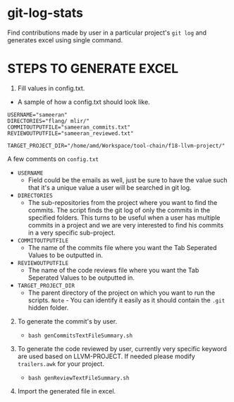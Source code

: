 # git-log-stats
Find contributions made by user in a particular project's `git log` and generates excel using single command.

# STEPS TO GENERATE EXCEL
1. Fill values in config.txt.

  - A sample of how a config.txt should look like.
  ```
  USERNAME="sameeran"
  DIRECTORIES="flang/ mlir/"  
  COMMITOUTPUTFILE="sameeran_commits.txt"
  REVIEWOUTPUTFILE="sameeran_reviewed.txt"
  
  TARGET_PROJECT_DIR="/home/amd/Workspace/tool-chain/f18-llvm-project/"
  ```
  
  A few comments on `config.txt`
   - `USERNAME`
     - Field could be the emails as well, just be sure to have the value such that it's a unique value a user will be searched in git log.
   - `DIRECTORIES`
     - The sub-repositories from the project where you want to find the commits. The script finds the git log of only the commits in the specified folders.
       This turns to be useful when a user has multiple commits in a project and we are very interested to find his commits in a very specific sub-project.
   - `COMMITOUTPUTFILE`
     - The name of the commits file where you want the Tab Seperated Values to be outputted in.
   - `REVIEWOUTPUTFILE`
     - The name of the code reviews file where you want the Tab Seperated Values to be outputted in.
   - `TARGET_PROJECT_DIR`
     - The parent directory of the project on which you want to run the scripts.
      `Note` - You can identify it easily as it should contain the `.git` hidden folder.
      
2. To generate the commit's by user.
   - `bash genCommitsTextFileSummary.sh`

3. To generate the code reviewed by user, currently very specific keyword are used based on LLVM-PROJECT.
   If needed please modify `trailers.awk` for your project. 
   - `bash genReviewTextFileSummary.sh`

4. Import the generated file in excel.

